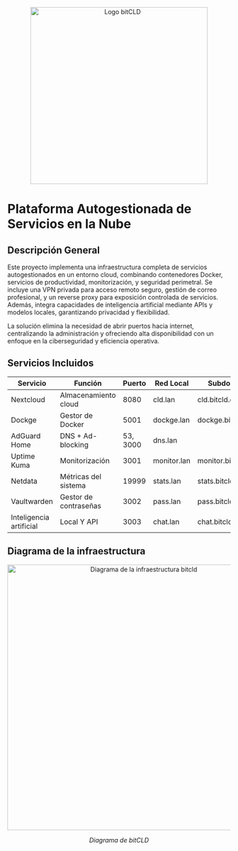 <p align="center">
  <img src="{{ 'docs/assets/img/general/logonobg.png' | relative_url }}" alt="Logo bitCLD" width="400">
</p>

# Plataforma Autogestionada de Servicios en la Nube
## Descripción General

Este proyecto implementa una infraestructura completa de servicios autogestionados en un entorno cloud, 
combinando contenedores Docker, servicios de productividad, monitorización, y seguridad perimetral. 
Se incluye una VPN privada para acceso remoto seguro, gestión de correo profesional, y un reverse proxy 
para exposición controlada de servicios. Además, integra capacidades de inteligencia artificial mediante 
APIs y modelos locales, garantizando privacidad y flexibilidad. 

La solución elimina la necesidad de abrir 
puertos hacia internet, centralizando la administración y ofreciendo alta disponibilidad con un enfoque 
en la ciberseguridad y eficiencia operativa.
		

## Servicios Incluidos

| Servicio | Función | Puerto | Red Local | Subdominio | 
|----------|---------|--------|------------|---------|
| Nextcloud | Almacenamiento cloud | 8080 | cld.lan | cld.bitcld.com | 
| Dockge | Gestor de Docker | 5001 | dockge.lan | dockge.bitcld.com | 
| AdGuard Home | DNS + Ad-blocking | 53, 3000 | dns.lan | | 
| Uptime Kuma | Monitorización | 3001 | monitor.lan | monitor.bitcld.com | 
| Netdata | Métricas del sistema | 19999 | stats.lan | stats.bitcld.com | 
| Vaultwarden | Gestor de contraseñas | 3002 | pass.lan | pass.bitcld.com | 
| Inteligencia artificial | Local Y API | 3003 | chat.lan | chat.bitcld.com | 

## Diagrama de la infraestructura

<p align="center">
  <img src="../../assets/img/general/diagrama-completo.png" alt="Diagrama de la infraestructura bitcld" width="600">
</p>

<p align="center"><em>Diagrama de bitCLD</em></p>













